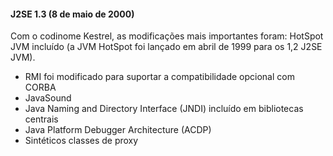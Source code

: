#### J2SE 1.3 (8 de maio de 2000) 


Com o codinome Kestrel, as modificações mais importantes foram:
HotSpot JVM incluído (a JVM HotSpot foi lançado em abril de 1999 para os 1,2 J2SE JVM).

* RMI foi modificado para suportar a compatibilidade opcional com CORBA
* JavaSound
* Java Naming and Directory Interface (JNDI) incluído em bibliotecas centrais
* Java Platform Debugger Architecture (ACDP)
* Sintéticos classes de proxy